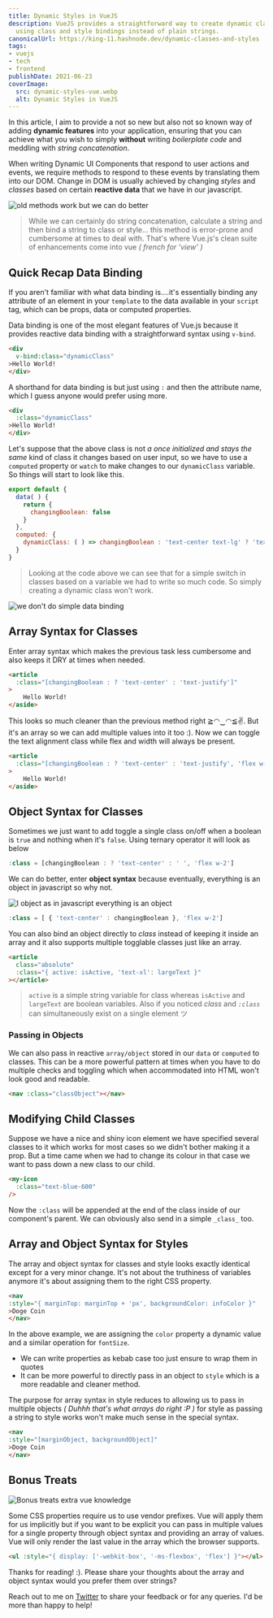 ```yaml
---
title: Dynamic Styles in VueJS
description: VueJS provides a straightforward way to create dynamic classes and styles
  using class and style bindings instead of plain strings.
canonicalUrl: https://king-11.hashnode.dev/dynamic-classes-and-styles
tags:
- vuejs
- tech
- frontend
publishDate: 2021-06-23
coverImage:
  src: dynamic-styles-vue.webp
  alt: Dynamic Styles in VueJS
---
```



In this article, I aim to provide a not so new but also not so known way of adding **dynamic features** into your application, ensuring that you can achieve what you wish to simply **without** writing *boilerplate code* and meddling with *string concatenation*.

When writing Dynamic UI Components that respond to user actions and events, we require methods to respond to these events by translating them into our DOM. Change in DOM is usually achieved by changing *styles* and *classes* based on certain **reactive data** that we have in our javascript. 

![old methods work but we can do better](https://cdn.hashnode.com/res/hashnode/image/upload/v1624430311612/E4UZ-uktt.png)

>While we can certainly do string concatenation, calculate a string and then bind a string to class or style... this method is error-prone and cumbersome at times to deal with. That's where Vue.js's clean suite of enhancements come into vue _( french for 'view' )_

## Quick Recap Data Binding

If you aren't familiar with what data binding is....it's essentially binding any attribute of an element in your `template` to the data available in your `script` tag, which can be props,  data or computed properties.

Data binding is one of the most elegant features of Vue.js because it provides reactive data binding with a straightforward syntax using `v-bind`.

```html
<div 
  v-bind:class="dynamicClass"
>Hello World!
</div>
```

A shorthand for data binding is but just using `:` and then the attribute name, which I guess anyone would prefer using more.

```html
<div 
  :class="dynamicClass"
>Hello World!
</div>
```

Let's suppose that the above class is not _a once initialized and stays the same_ kind of class it changes based on user input, so we have to use a `computed` property or `watch` to make changes to our `dynamicClass` variable. So things will start to look like this.

```js
export default {
  data( ) {
    return {
      changingBoolean: false
    }
  },
  computed: {
    dynamicClass: ( ) => changingBoolean : 'text-center text-lg' ? 'text-justify text-xl'
  }
}
```

>Looking at the code above we can see that for a simple switch in classes based on a variable we had to write so much code. So simply creating a dynamic class won't work.

![we don't do simple data binding](https://cdn.hashnode.com/res/hashnode/image/upload/v1624385259678/5by80HsTa.gif)

## Array Syntax for Classes

Enter array syntax which makes the previous task less cumbersome and also keeps it DRY at times when needed.

```html
<article 
  :class="[changingBoolean : ? 'text-center' : 'text-justify']"
>
    Hello World!
</aside>
```

This looks so much cleaner than the previous method right ≧◠‿◠≦✌. But it's an array so we can add multiple values into it too :). Now we can toggle the text alignment class while flex and width will always be present.

```html
<article 
  :class="[changingBoolean : ? 'text-center' : 'text-justify', 'flex w-2']"
>
    Hello World!
</aside>
```

## Object Syntax for Classes

Sometimes we just want to add toggle a single class on/off when a boolean is `true` and nothing when it's `false`. Using ternary operator it will look as below

 ```js
:class = [changingBoolean : ? 'text-center' : ' ', 'flex w-2']
```

We can do better, enter **object syntax** because eventually, everything is an object in javascript so why not.

![I object as in javascript everything is an object](https://media.giphy.com/media/gkEwPJyg6CxtVQ5rzK/giphy-downsized.gif)

 ```js
:class = [ { 'text-center' : changingBoolean }, 'flex w-2']
```

You can also bind an object directly to *class* instead of keeping it inside an array and it also supports multiple togglable classes just like an array.

```html
<article
  class="absolute"
  :class="{ active: isActive, 'text-xl': largeText }"
></article>
```

>`active` is a simple string variable for class whereas `isActive` and `largeText` are boolean variables. Also if you noticed *class* and *`:class`* can simultaneously exist on a single element ツ

### Passing in Objects

We can also pass in reactive `array/object` stored in our `data` or `computed` to classes. This can be a more powerful pattern at times when you have to do multiple checks and toggling which when accommodated into HTML won't look good and readable.

```html
<nav :class="classObject"></nav>
```

## Modifying Child Classes

Suppose we have a nice and shiny icon element we have specified several classes to it which works for most cases so we didn't bother making it a prop. But a time came when we had to change its colour in that case we want to pass down a new class to our child.

```html
<my-icon
  :class="text-blue-600"
/>
```

Now the `:class` will be appended at the end of the class inside of our component's parent. We can obviously also send in a simple `_class_` too.

## Array and Object Syntax for Styles

The array and object syntax for classes and style looks exactly identical except for a very minor change. It's not about the truthiness of variables anymore it's about assigning them to the right CSS property.

```html
<nav 
:style="{ marginTop: marginTop + 'px', backgroundColor: infoColor }"
>Doge Coin
</nav>
```

In the above example, we are assigning the `color` property a dynamic value and a similar operation for `fontSize`.

- We can write properties as kebab case too just ensure to wrap them in quotes
- It can be more powerful to directly pass in an object to `style` which is a more readable and cleaner method.

The purpose for array syntax in style reduces to allowing us to pass in multiple objects _( Duhhh that's what arrays do right :P )_ for style as passing a string to style works won't make much sense in the special syntax.

```html
<nav 
:style="[marginObject, backgroundObject]"
>Doge Coin
</nav>
```

## Bonus Treats 
![Bonus treats extra vue knowledge](https://media.giphy.com/media/ZAXpoT2WEYO3u/giphy.gif)

Some CSS properties require us to use vendor prefixes. Vue will apply them for us implicitly but if you want to be explicit you can pass in multiple values for a single property through object syntax and providing an array of values. Vue will only render the last value in the array which the browser supports.

```html
<ul :style="{ display: ['-webkit-box', '-ms-flexbox', 'flex'] }"></ul>
```

Thanks for reading! :). Please share your thoughts about the array and object syntax would you prefer them over strings?

Reach out to me on [Twitter](https://twitter.com/1108King) to share your feedback or for any queries. I'd be more than happy to help!
